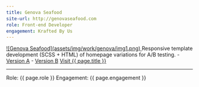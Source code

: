 ```yaml
---
title: Genova Seafood
site-url: http://genovaseafood.com
role: Front-end Developer
engagement: Krafted By Us
---
```



<a href="{{ page.site-url }}" title="Visit {{ page.title }}" target="_blank">
  ![Genova Seafood](assets/img/work/genova/img1.png)
</a> 
Responsive template development (SCSS + HTML) of homepage variations for A/B testing.  
- <a href="http://www.genovaseafood.com/go/2015r3" target="_blank" title="See Version A">Version A</a>  
- <a href="http://www.genovaseafood.com/go/2015s3" target="_blank" title="See Version B">Version B</a>  
<a href="{{ page.site-url }}" title="Visit {{ page.title }}" target="_blank">Visit {{ page.title }}</a>
<hr/>
Role: {{ page.role }}  
Engagement: {{ page.engagement }}  